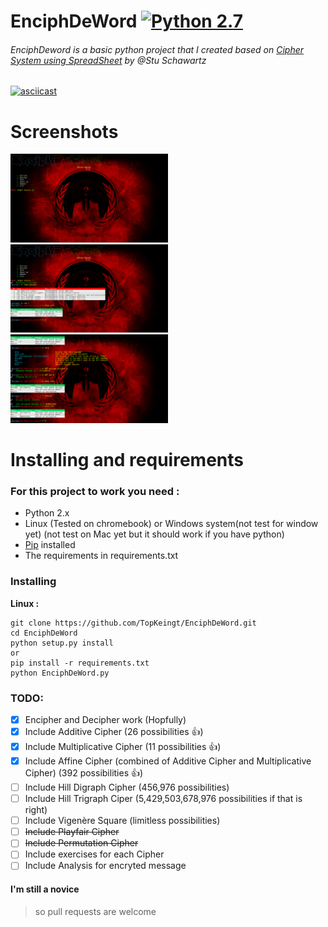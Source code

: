 # EnciphDeWord [![Python 2.7](https://img.shields.io/badge/Python-2.7-yellow.svg)](http://www.python.org/download/)
###### EnciphDeword is a basic python project that I created based on [Cipher System using SpreadSheet](http://www.mastermathmentor.com/mmm/Crypt.ashx) by @Stu Schawartz

[![asciicast](https://asciinema.org/a/158185.png)](https://asciinema.org/a/158185?autoplay=1)

# Screenshots
<img src="https://github.com/TopKeingt/EnciphDeWord/blob/master/docs/screenshot/screenshot1.png" width="50%" ></img>
<img src="https://github.com/TopKeingt/EnciphDeWord/blob/master/docs/screenshot/screenshot2.png" width="50%"></img>
<img src="https://github.com/TopKeingt/EnciphDeWord/blob/master/docs/screenshot/screenshot3.png" width="50%"></img>


# Installing and requirements
### For this project to work you need :
- Python 2.x
- Linux (Tested on chromebook) or Windows system(not test for window yet) (not test on Mac yet but it should work if you have python)
- [Pip](https://pip.pypa.io/en/stable/installing/) installed 
- The requirements in requirements.txt

### Installing
**Linux :**
```
git clone https://github.com/TopKeingt/EnciphDeWord.git
cd EnciphDeWord
python setup.py install 
or
pip install -r requirements.txt
python EnciphDeWord.py
```
### TODO:
- [x] Encipher and Decipher work (Hopfully)
- [X] Include Additive Cipher (26 possibilities :+1:)
- [X] Include Multiplicative Cipher (11 possibilities :+1:)
- [X] Include Affine Cipher (combined of Additive Cipher and Multiplicative Cipher)  (392 possibilities :+1:)
- [ ] Include Hill Digraph Cipher (456,976 possibilities)
- [ ] Include Hill Trigraph Ciper (5,429,503,678,976 possibilities if that is right)
- [ ] Include Vigenère Square (limitless possibilities)
- [ ] <del>Include Playfair Cipher</del>
- [ ] <del>Include Permutation Cipher</del>
- [ ] Include exercises for each Cipher
- [ ] Include Analysis for encryted message

#### I'm still a novice
> so pull requests are welcome
